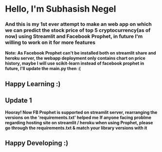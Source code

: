 # Hello, I'm Subhasish Negel
### And this is my 1st ever attempt to make an web app on which we can predict the stock price of top 5 cryptocurrency(as of now) using Streamlit and Facebook Prophet, in future I'm willing to work on it for more features 

**Note: As Facebook Prophet can't be installed both on streamlit share and heroku server, the webapp deployment only contains chart on price history, maybe I will use scikit-learn instead of facebook prophet in future, I'll update the main.py then :(**

## Happy Learning :)


## Update 1

**Hooray! Now FB Prophet is supported on streamlit server, rearranging the versions on the 'requirements.txt' helped me**
**If anyone facing problme regarding hosting site on streamlit / heroku when using Prophet, please go through the requirements.txt & match your library versions with it**

## Happy Developing :)
